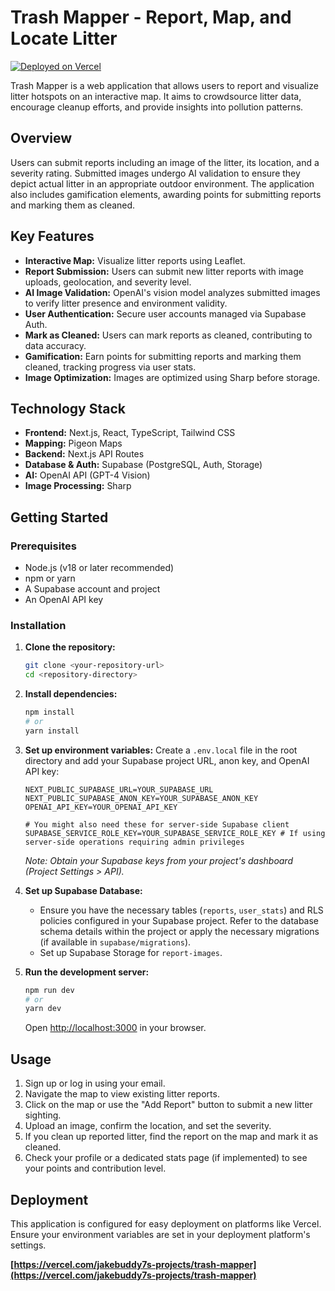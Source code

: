 # Trash Mapper - Report, Map, and Locate Litter

[![Deployed on Vercel](https://img.shields.io/badge/Deployed%20on-Vercel-black?style=for-the-badge&logo=vercel)](https://trash-mapper.vercel.app)

Trash Mapper is a web application that allows users to report and visualize litter hotspots on an interactive map. It aims to crowdsource litter data, encourage cleanup efforts, and provide insights into pollution patterns.

## Overview

Users can submit reports including an image of the litter, its location, and a severity rating. Submitted images undergo AI validation to ensure they depict actual litter in an appropriate outdoor environment. The application also includes gamification elements, awarding points for submitting reports and marking them as cleaned.

## Key Features

*   **Interactive Map:** Visualize litter reports using Leaflet.
*   **Report Submission:** Users can submit new litter reports with image uploads, geolocation, and severity level.
*   **AI Image Validation:** OpenAI's vision model analyzes submitted images to verify litter presence and environment validity.
*   **User Authentication:** Secure user accounts managed via Supabase Auth.
*   **Mark as Cleaned:** Users can mark reports as cleaned, contributing to data accuracy.
*   **Gamification:** Earn points for submitting reports and marking them cleaned, tracking progress via user stats.
*   **Image Optimization:** Images are optimized using Sharp before storage.

## Technology Stack

*   **Frontend:** Next.js, React, TypeScript, Tailwind CSS
*   **Mapping:** Pigeon Maps
*   **Backend:** Next.js API Routes
*   **Database & Auth:** Supabase (PostgreSQL, Auth, Storage)
*   **AI:** OpenAI API (GPT-4 Vision)
*   **Image Processing:** Sharp

## Getting Started

### Prerequisites

*   Node.js (v18 or later recommended)
*   npm or yarn
*   A Supabase account and project
*   An OpenAI API key

### Installation

1.  **Clone the repository:**
    ```bash
    git clone <your-repository-url>
    cd <repository-directory>
    ```

2.  **Install dependencies:**
    ```bash
    npm install
    # or
    yarn install
    ```

3.  **Set up environment variables:**
    Create a `.env.local` file in the root directory and add your Supabase project URL, anon key, and OpenAI API key:
    ```env
    NEXT_PUBLIC_SUPABASE_URL=YOUR_SUPABASE_URL
    NEXT_PUBLIC_SUPABASE_ANON_KEY=YOUR_SUPABASE_ANON_KEY
    OPENAI_API_KEY=YOUR_OPENAI_API_KEY

    # You might also need these for server-side Supabase client
    SUPABASE_SERVICE_ROLE_KEY=YOUR_SUPABASE_SERVICE_ROLE_KEY # If using server-side operations requiring admin privileges
    ```
    *Note: Obtain your Supabase keys from your project's dashboard (Project Settings > API).*

4.  **Set up Supabase Database:**
    *   Ensure you have the necessary tables (`reports`, `user_stats`) and RLS policies configured in your Supabase project. Refer to the database schema details within the project or apply the necessary migrations (if available in `supabase/migrations`).
    *   Set up Supabase Storage for `report-images`.

5.  **Run the development server:**
    ```bash
    npm run dev
    # or
    yarn dev
    ```
    Open [http://localhost:3000](http://localhost:3000) in your browser.

## Usage

1.  Sign up or log in using your email.
2.  Navigate the map to view existing litter reports.
3.  Click on the map or use the "Add Report" button to submit a new litter sighting.
4.  Upload an image, confirm the location, and set the severity.
5.  If you clean up reported litter, find the report on the map and mark it as cleaned.
6.  Check your profile or a dedicated stats page (if implemented) to see your points and contribution level.

## Deployment

This application is configured for easy deployment on platforms like Vercel. Ensure your environment variables are set in your deployment platform's settings.

**[https://vercel.com/jakebuddy7s-projects/trash-mapper](https://vercel.com/jakebuddy7s-projects/trash-mapper)**